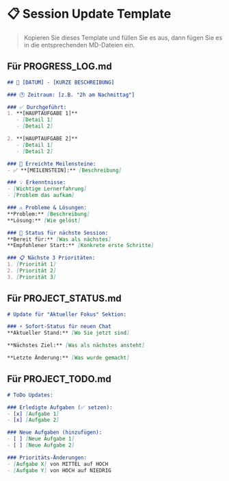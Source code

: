 # 📋 Session Update Template

> Kopieren Sie dieses Template und füllen Sie es aus, dann fügen Sie es in die entsprechenden MD-Dateien ein.

## Für PROGRESS_LOG.md

```markdown
## 📅 [DATUM] - [KURZE BESCHREIBUNG]

### 🕐 Zeitraum: [z.B. "2h am Nachmittag"]

### ✅ Durchgeführt:
1. **[HAUPTAUFGABE 1]**
   - [Detail 1]
   - [Detail 2]

2. **[HAUPTAUFGABE 2]**
   - [Detail 1]
   - [Detail 2]

### 🎯 Erreichte Meilensteine:
- ✅ **[MEILENSTEIN]:** [Beschreibung]

### 💡 Erkenntnisse:
- [Wichtige Lernerfahrung]
- [Problem das aufkam]

### ⚠️ Probleme & Lösungen:
**Problem:** [Beschreibung]  
**Lösung:** [Wie gelöst]

### 🎯 Status für nächste Session:
**Bereit für:** [Was als nächstes]  
**Empfohlener Start:** [Konkrete erste Schritte]

### 📋 Nächste 3 Prioritäten:
1. [Priorität 1]
2. [Priorität 2]
3. [Priorität 3]
```

## Für PROJECT_STATUS.md

```markdown
# Update für "Aktueller Fokus" Sektion:

### ⚡ Sofort-Status für neuen Chat
**Aktueller Stand:** [Wo Sie jetzt sind]

**Nächstes Ziel:** [Was als nächstes ansteht]

**Letzte Änderung:** [Was wurde gemacht]
```

## Für PROJECT_TODO.md

```markdown
# ToDo Updates:

### Erledigte Aufgaben (✅ setzen):
- [x] [Aufgabe 1]
- [x] [Aufgabe 2]

### Neue Aufgaben (hinzufügen):
- [ ] [Neue Aufgabe 1]
- [ ] [Neue Aufgabe 2]

### Prioritäts-Änderungen:
- [Aufgabe X] von MITTEL auf HOCH
- [Aufgabe Y] von HOCH auf NIEDRIG
```
